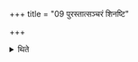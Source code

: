 +++
title = "09 पुरस्तात्सञ्चरं शिनष्टि"

+++

<details><summary>थिते</summary>

पुरस्तात्सञ्चरं शिनष्टि ९
</details>

